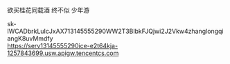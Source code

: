 欲买桂花同载酒 终不似 少年游

sk-lWCADbrkLuIcJxAX713145555290WW2T3BlbkFJQjwi2J2Vkw4zhanglongqiangK8uvMmdfy   
https://serv13145555290ice-e2t64kja-1257843699.usw.apigw.tencentcs.com
